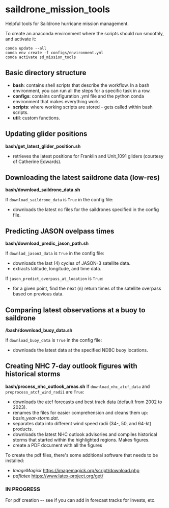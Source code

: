 # saildrone_mission_tools
Helpful tools for Saildrone hurricane mission management.

To create an anaconda environment where the scripts should run smoothly, and activate it:

```
conda update --all
conda env create -f configs/environment.yml
conda activate sd_mission_tools
```

## Basic directory structure
- **bash**: contains shell scripts that describe the workflow. In a bash environment, you can run all the steps for a specific task in a row.
- **configs**: contains configuration .yml file and the python conda environment that makes everything work.
- **scripts**: where working scripts are stored - gets called within bash scripts.
- **util**: custom functions.


## Updating glider positions
**bash/get_latest_glider_position.sh**
- retrieves the latest positions for Franklin and Unit_1091 gliders (courtesy of Catherine Edwards).

## Downloading the latest saildrone data (low-res)
**bash/download_saildrone_data.sh**

If `download_saildrone_data` is `True` in the config file:
- downloads the latest nc files for the saildrones specified in the config file.

## Predicting JASON ovelpass times
**bash/download_predic_jason_path.sh**

If `downlad_jason3_data` is `True` in the config file:
- downloads the last (4) cycles of JASON-3 satellite data.
- extracts latitude, longitude, and time data.

If `jason_predict_overpass_at_location` is `True`:
- for a given point, find the next (n) return times of the satellite overpass based on previous data.


## Comparing latest observations at a buoy to saildrone
**/bash/download_buoy_data.sh**

If `download_buoy_data` is `True` in the config file:
- downloads the latest data at the specified NDBC buoy locations.


## Creating NHC 7-day outlook figures with historical storms
**bash/process_nhc_outlook_areas.sh**
If `download_nhc_atcf_data` and `preprocess_atcf_wind_radii` are `True`:
- downloads the atcf forecasts and best track data (default from 2002 to 2023).
- renames the files for easier comprehension and cleans them up: *basin_year-storm.dat*.
- separates data into different wind speed radii (34-, 50, and 64-kt) products.
- downloads the latest NHC outlook advisories and compiles historical storms that started within the highlighted regions. Makes figures.
- create a PDF document with all the figures

To create the pdf files, there's some additional software that needs to be installed: 
- *ImageMagick* <https://imagemagick.org/script/download.php>
- *pdflatex* <https://www.latex-project.org/get/>


### IN PROGRESS
For pdf creation -- see if you can add in forecast tracks for Invests, etc.


